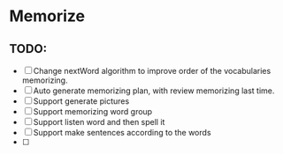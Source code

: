 # Memorize

## TODO:
* [ ] Change nextWord algorithm to improve order of the vocabularies memorizing.
* [ ] Auto generate memorizing plan, with review memorizing last time.
* [ ] Support generate pictures
* [ ] Support memorizing word group
* [ ] Support listen word and then spell it
* [ ] Support make sentences according to the words
* [ ] 